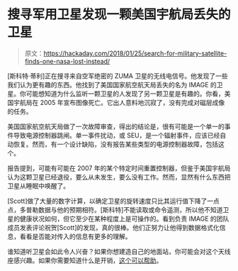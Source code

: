 # 搜寻军用卫星发现一颗美国宇航局丢失的卫星

> 原文：<https://hackaday.com/2018/01/25/search-for-military-satellite-finds-one-nasa-lost-instead/>

[斯科特·蒂利]正在搜寻来自空军绝密的 ZUMA 卫星的无线电信号。他发现了一些我们认为更有趣的东西。他找到了美国国家航空航天局丢失的名为 IMAGE 的卫星。你可能想知道为什么监听一颗卫星的人发现了另一颗卫星是有趣的。你看，美国宇航局在 2005 年宣布图像死亡。它出人意料地沉寂了，没有完成对磁层成像的任务。

美国国家航空航天局做了一次故障审查，得出的结论是，很有可能是一个单一的事件导致电源控制器跳闸。单一事件扰动，或 SEU，是一个辐射事件，应该已经自动恢复。然而，有一个设计缺陷，没有报告某些类型的电源控制器故障，包括这个。

报告提到，可能有可能在 2007 年的某个特定时间重置控制器，但鉴于美国宇航局认为这颗卫星已经退役，要么从未发生，要么没有工作。然而，显然有什么东西把卫星从睡眠中唤醒了。

[Scott]做了大量的数字计算，以确定卫星的旋转速度只比其运行值下降了一点点，多普勒数据与他的预期相符。[斯科特]不能读取或命令遥测，所以他不知道卫星的健康状况如何，但它至少在某种程度上是可操作的。看到负责 IMAGE 的团队成员发表评论祝贺[Scott]的发现，真的很棒。他们正努力让他得到数据格式化信息，看看是否能对传入的信息有更多的理解。

谁知道听卫星会如此令人兴奋？如果你想建造自己的地面站，你可能会对这个天线座感兴趣。如果你需要知道什么是开销，[这个可以帮助](https://hackaday.com/2017/09/12/satellite-tracking-with-friends/)。